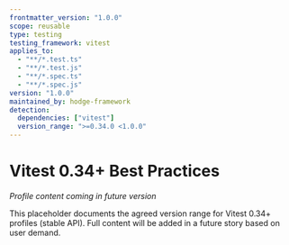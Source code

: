 ```yaml
---
frontmatter_version: "1.0.0"
scope: reusable
type: testing
testing_framework: vitest
applies_to:
  - "**/*.test.ts"
  - "**/*.test.js"
  - "**/*.spec.ts"
  - "**/*.spec.js"
version: "1.0.0"
maintained_by: hodge-framework
detection:
  dependencies: ["vitest"]
  version_range: ">=0.34.0 <1.0.0"
---
```


# Vitest 0.34+ Best Practices

*Profile content coming in future version*

This placeholder documents the agreed version range for Vitest 0.34+ profiles (stable API).
Full content will be added in a future story based on user demand.
